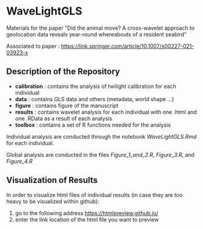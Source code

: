 # WaveLightGLS

Materials for the paper "Did the animal move? A cross-wavelet approach to geolocation data reveals year-round whereabouts of a resident seabird"

Associated to paper : https://link.springer.com/article/10.1007/s00227-021-03923-x

## Description of the Repository

- **calibration** : contains the analysis of twilight calibration for each individual
- **data** : contains GLS data and others (metadata, world shape ...)
- **figure** : contains figure of the manuscript
- **results** : contains wavelet analysis for each individual with one .html and one .RData as a result of each analysis
- **toolbox** : contains a set of R functions needed for the analysis

Individual analysis are conducted through the notebook *WaveLightGLS.Rmd* for each individual.

Global analysis are conducted in the files *Figure_1_and_2.R*, *Figure_3.R*, and *Figure_4.R*

## Visualization of Results

In order to visualize html files of individual results (in case they are too heavy to be visualized within github):
1. go to the following address https://htmlpreview.github.io/
2. enter the link location of the html file you want to preview  
